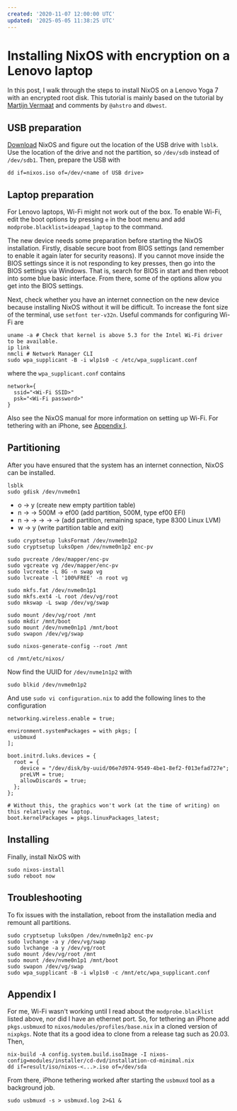 ```yaml
---
created: '2020-11-07 12:00:00 UTC'
updated: '2025-05-05 11:38:25 UTC'
---
```


# Installing NixOS with encryption on a Lenovo laptop

In this post, I walk through the steps to install NixOS on a Lenovo Yoga 7 with an encrypted root disk.
This tutorial is mainly based on the tutorial by [Martijn Vermaat](https://gist.github.com/martijnvermaat/76f2e24d0239470dd71050358b4d5134) and comments by `@ahstro` and `dbwest`.

## USB preparation

[Download](https://nixos.org/download.html) NixOS and figure out the location of the USB drive with `lsblk`.
Use the location of the drive and not the partition, so `/dev/sdb` instead of `/dev/sdb1`.
Then, prepare the USB with
```text
dd if=nixos.iso of=/dev/<name of USB drive>
```

## Laptop preparation

For Lenovo laptops, Wi-Fi might not work out of the box.
To enable Wi-Fi, edit the boot options by pressing `e` in the boot menu and add `modprobe.blacklist=ideapad_laptop` to the command.

The new device needs some preparation before starting the NixOS installation.
Firstly, disable secure boot from BIOS settings (and remember to enable it again later for security reasons).
If you cannot move inside the BIOS settings since it is not responding to key presses, then go into the BIOS settings via Windows.
That is, search for BIOS in start and then reboot into some blue basic interface.
From there, some of the options allow you get into the BIOS settings.

Next, check whether you have an internet connection on the new device because installing NixOS without it will be difficult.
To increase the font size of the terminal, use `setfont ter-v32n`.
Useful commands for configuring Wi-Fi are
```
uname -a # Check that kernel is above 5.3 for the Intel Wi-Fi driver to be available.
ip link
nmcli # Network Manager CLI
sudo wpa_supplicant -B -i wlp1s0 -c /etc/wpa_supplicant.conf
```
where the `wpa_supplicant.conf` contains
```text
network={
  ssid="<Wi-Fi SSID>"
  psk="<Wi-Fi password>"
}
```
Also see the NixOS manual for more information on setting up Wi-Fi.
For tethering with an iPhone, see [Appendix I](#appendix_i).

## Partitioning

After you have ensured that the system has an internet connection, NixOS can be installed.

```
lsblk
sudo gdisk /dev/nvme0n1
```

- o -> y (create new empty partition table)
- n ->  -> 500M -> ef00 (add partition, 500M, type ef00 EFI)
- n ->  ->  ->  ->  ->  (add partition, remaining space, type 8300 Linux LVM)
- w -> y (write partition  table and exit)

```text
sudo cryptsetup luksFormat /dev/nvme0n1p2
sudo cryptsetup luksOpen /dev/nvme0n1p2 enc-pv

sudo pvcreate /dev/mapper/enc-pv
sudo vgcreate vg /dev/mapper/enc-pv
sudo lvcreate -L 8G -n swap vg
sudo lvcreate -l '100%FREE' -n root vg

sudo mkfs.fat /dev/nvme0n1p1
sudo mkfs.ext4 -L root /dev/vg/root
sudo mkswap -L swap /dev/vg/swap

sudo mount /dev/vg/root /mnt
sudo mkdir /mnt/boot
sudo mount /dev/nvme0n1p1 /mnt/boot
sudo swapon /dev/vg/swap

sudo nixos-generate-config --root /mnt

cd /mnt/etc/nixos/
```

Now find the UUID for `/dev/nvme1n1p2` with
```
sudo blkid /dev/nvme0n1p2
```

And use `sudo vi configuration.nix` to add the following lines to the configuration
```text
networking.wireless.enable = true;

environment.systemPackages = with pkgs; [
  usbmuxd
];

boot.initrd.luks.devices = {
  root = {
    device = "/dev/disk/by-uuid/06e7d974-9549-4be1-8ef2-f013efad727e";
    preLVM = true;
    allowDiscards = true;
  };
};

# Without this, the graphics won't work (at the time of writing) on this relatively new laptop.
boot.kernelPackages = pkgs.linuxPackages_latest;
```

## Installing

Finally, install NixOS with
```
sudo nixos-install
sudo reboot now
```

## Troubleshooting

To fix issues with the installation, reboot from the installation media and remount all partitions.

```text
sudo cryptsetup luksOpen /dev/nvme0n1p2 enc-pv
sudo lvchange -a y /dev/vg/swap
sudo lvchange -a y /dev/vg/root
sudo mount /dev/vg/root /mnt
sudo mount /dev/nvme0n1p1 /mnt/boot
sudo swapon /dev/vg/swap
sudo wpa_supplicant -B -i wlp1s0 -c /mnt/etc/wpa_supplicant.conf
```

## Appendix I
For me, Wi-Fi wasn't working until I read about the `modprobe.blacklist` listed above, nor did I have an ethernet port.
So, for tethering an iPhone add `pkgs.usbmuxd` to `nixos/modules/profiles/base.nix` in a cloned version of `nixpkgs`.
Note that its a good idea to clone from a release tag such as 20.03.
Then,
```text
nix-build -A config.system.build.isoImage -I nixos-config=modules/installer/cd-dvd/installation-cd-minimal.nix
dd if=result/iso/nixos-<...>.iso of=/dev/sda
```

From there, iPhone tethering worked after starting the `usbmuxd` tool as a background job.
```
sudo usbmuxd -s > usbmuxd.log 2>&1 &
```

